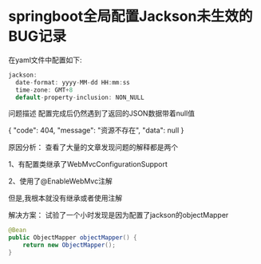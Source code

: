 # springboot全局配置Jackson未生效的BUG记录

在yaml文件中配置如下:

  ```java
jackson:
    date-format: yyyy-MM-dd HH:mm:ss
    time-zone: GMT+8
    default-property-inclusion: NON_NULL
```

问题描述
配置完成后仍然遇到了返回的JSON数据带着null值

{
"code": 404,
"message": "资源不存在",
"data": null
}

原因分析：
查看了大量的文章发现问题的解释都是两个

1、有配置类继承了WebMvcConfigurationSupport

2、使用了@EnableWebMvc注解

但是,我根本就没有继承或者使用注解

解决方案：
试验了一个小时发现是因为配置了jackson的objectMapper

```java
@Bean
public ObjectMapper objectMapper() {
    return new ObjectMapper();
}
```
